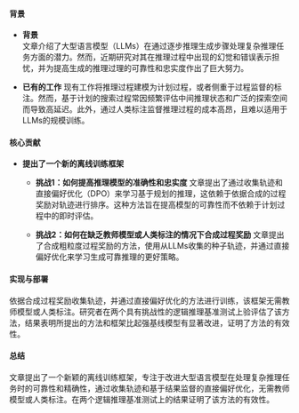 #### 背景
- **背景**       
    文章介绍了大型语言模型（LLMs）在通过逐步推理生成步骤处理复杂推理任务方面的潜力。然而，近期研究对其在推理过程中出现的幻觉和错误表示担忧，并为提高生成的推理过理的可靠性和忠实度作出了巨大努力。

- **已有的工作**
    现有工作将推理过程建模为计划过程，或者侧重于过程监督的标注。然而，基于计划的搜索过程常因频繁评估中间推理状态和广泛的探索空间而导致高延迟。此外，通过人类标注监督推理过程的成本高昂，且难以适用于LLMs的规模训练。

#### 核心贡献
- **提出了一个新的离线训练框架**
    - **挑战1：如何提高推理模型的准确性和忠实度**
        文章提出了通过收集轨迹和直接偏好优化（DPO）来学习基于规划的推理，这依赖于依据合成的过程奖励对轨迹进行排序。这种方法旨在提高模型的可靠性而不依赖于计划过程中的即时评估。

    - **挑战2：如何在缺乏教师模型或人类标注的情况下合成过程奖励**
        文章提出了合成粗粒度过程奖励的方法，使用从LLMs收集的种子轨迹，并通过直接偏好优化来学习生成可靠推理的更好策略。
  
#### 实现与部署
依据合成过程奖励收集轨迹，并通过直接偏好优化的方法进行训练，该框架无需教师模型或人类标注。研究者在两个具有挑战性的逻辑推理基准测试上验评估了该方法，结果表明所提出的方法和框架比起强基线模型有显著改进，证明了方法的有效性。

#### 总结
文章提出了一个新颖的离线训练框架，专注于改进大型语言模型在处理复杂推理任务时的可靠性和精确性，通过收集轨迹和基于结果监督的直接偏好优化，无需教师模型或人类标注。在两个逻辑推理基准测试上的结果证明了该方法的有效性。
